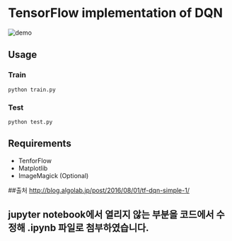 # TensorFlow implementation of DQN
![demo](https://raw.githubusercontent.com/algolab-inc/tf-dqn-simple/master/demo-catch_ball.gif)

## Usage
### Train
```
python train.py
```

### Test
```
python test.py
```

## Requirements
* TenforFlow
* Matplotlib
* ImageMagick (Optional)

##출처
http://blog.algolab.jp/post/2016/08/01/tf-dqn-simple-1/

## jupyter notebook에서 열리지 않는 부분을 코드에서 수정해 .ipynb 파일로 첨부하였습니다.

